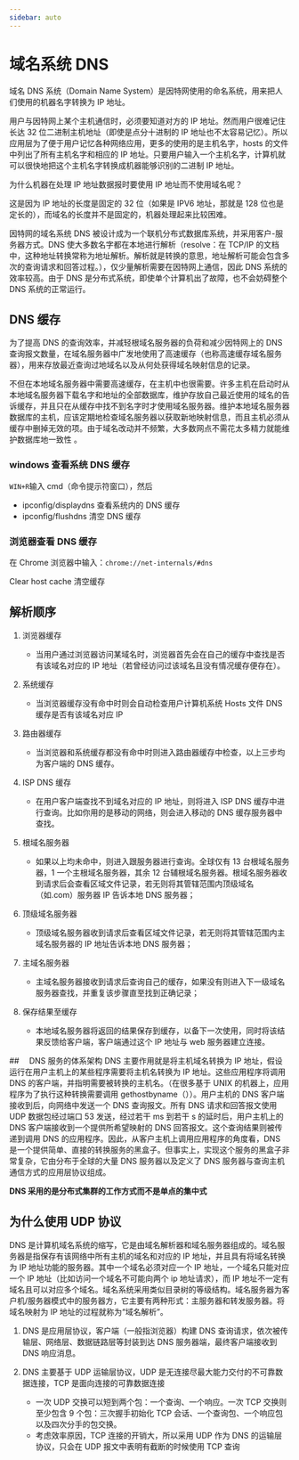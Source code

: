 ```yaml
---
sidebar: auto
---
```


# 域名系统 DNS

域名 DNS 系统（Domain Name System）是因特网使用的命名系统，用来把人们使用的机器名字转换为 IP 地址。

用户与因特网上某个主机通信时，必须要知道对方的 IP 地址。然而用户很难记住长达 32 位二进制主机地址（即使是点分十进制的 IP 地址也不太容易记忆）。所以应用层为了便于用户记忆各种网络应用，更多的使用的是主机名字，hosts 的文件中列出了所有主机名字和相应的 IP 地址。只要用户输入一个主机名字，计算机就可以很快地把这个主机名字转换成机器能够识别的二进制 IP 地址。

为什么机器在处理 IP 地址数据报时要使用 IP 地址而不使用域名呢？

这是因为 IP 地址的长度是固定的 32 位（如果是 IPV6 地址，那就是 128 位也是定长的），而域名的长度并不是固定的，机器处理起来比较困难。

因特网的域名系统 DNS 被设计成为一个联机分布式数据库系统，并采用客户-服务器方式。DNS 使大多数名字都在本地进行解析（resolve：在 TCP/IP 的文档中，这种地址转换常称为地址解析。解析就是转换的意思，地址解析可能会包含多次的查询请求和回答过程。），仅少量解析需要在因特网上通信，因此 DNS 系统的效率较高。由于 DNS 是分布式系统，即使单个计算机出了故障，也不会妨碍整个 DNS 系统的正常运行。

## DNS 缓存

为了提高 DNS 的查询效率，并减轻根域名服务器的负荷和减少因特网上的 DNS 查询报文数量，在域名服务器中广发地使用了高速缓存（也称高速缓存域名服务器），用来存放最近查询过地域名以及从何处获得域名映射信息的记录。

不但在本地域名服务器中需要高速缓存，在主机中也很需要。许多主机在启动时从本地域名服务器下载名字和地址的全部数据库，维护存放自己最近使用的域名的告诉缓存，并且只在从缓存中找不到名字时才使用域名服务器。维护本地域名服务器数据库的主机，应该定期地检查域名服务器以获取新地映射信息，而且主机必须从缓存中删掉无效的项。由于域名改动并不频繁，大多数网点不需花太多精力就能维护数据库地一致性 。

### windows 查看系统 DNS 缓存

`WIN+R`输入 cmd（命令提示符窗口），然后

- ipconfig/displaydns 查看系统内的 DNS 缓存
- ipconfig/flushdns 清空 DNS 缓存

### 浏览器查看 DNS 缓存

在 Chrome 浏览器中输入：`chrome://net-internals/#dns`

Clear host cache 清空缓存

## 解析顺序

1. 浏览器缓存

   - 当用户通过浏览器访问某域名时，浏览器首先会在自己的缓存中查找是否有该域名对应的 IP 地址（若曾经访问过该域名且没有情况缓存便存在）。

2. 系统缓存

   - 当浏览器缓存没有命中时则会自动检查用户计算机系统 Hosts 文件 DNS 缓存是否有该域名对应 IP

3. 路由器缓存

   - 当浏览器和系统缓存都没有命中时则进入路由器缓存中检查，以上三步均为客户端的 DNS 缓存。

4. ISP DNS 缓存

   - 在用户客户端查找不到域名对应的 IP 地址，则将进入 ISP DNS 缓存中进行查询。比如你用的是移动的网络，则会进入移动的 DNS 缓存服务器中查找。

5. 根域名服务器

   - 如果以上均未命中，则进入跟服务器进行查询。全球仅有 13 台根域名服务器，1 一个主根域名服务器，其余 12 台辅根域名服务器。根域名服务器收到请求后会查看区域文件记录，若无则将其管辖范围内顶级域名（如.com）服务器 IP 告诉本地 DNS 服务器；

6. 顶级域名服务器

   - 顶级域名服务器收到请求后查看区域文件记录，若无则将其管辖范围内主域名服务器的 IP 地址告诉本地 DNS 服务器；

7. 主域名服务器

   - 主域名服务器接收到请求后查询自己的缓存，如果没有则进入下一级域名服务器查找，并重复该步骤直至找到正确记录；

8. 保存结果至缓存

   - 本地域名服务器将返回的结果保存到缓存，以备下一次使用，同时将该结果反馈给客户端，客户端通过这个 IP 地址与 web 服务器建立连接。

##　 DNS 服务的体系架构
DNS 主要作用就是将主机域名转换为 IP 地址，假设运行在用户主机上的某些程序需要将主机名转换为 IP 地址。这些应用程序将调用 DNS 的客户端，并指明需要被转换的主机名。（在很多基于 UNIX 的机器上，应用程序为了执行这种转换需要调用 gethostbyname（））。用户主机的 DNS 客户端接收到后，向网络中发送一个 DNS 查询报文。所有 DNS 请求和回答报文使用 UDP 数据包经过端口 53 发送，经过若干 ms 到若干 s 的延时后，用户主机上的 DNS 客户端接收到一个提供所希望映射的 DNS 回答报文。这个查询结果则被传递到调用 DNS 的应用程序。因此，从客户主机上调用应用程序的角度看，DNS 是一个提供简单、直接的转换服务的黑盒子。但事实上，实现这个服务的黑盒子非常复杂，它由分布于全球的大量 DNS 服务器以及定义了 DNS 服务器与查询主机通信方式的应用层协议组成。

**DNS 采用的是分布式集群的工作方式而不是单点的集中式**

## 为什么使用 UDP 协议

DNS 是计算机域名系统的缩写，它是由域名解析器和域名服务器组成的。域名服务器是指保存有该网络中所有主机的域名和对应的 IP 地址，并且具有将域名转换为 IP 地址功能的服务器。其中一个域名必须对应一个 IP 地址，一个域名只能对应一个 IP 地址（比如访问一个域名不可能向两个 ip 地址请求），而 IP 地址不一定有域名且可以对应多个域名。域名系统采用类似目录树的等级结构。域名服务器为客户机/服务器模式中的服务器方，它主要有两种形式：主服务器和转发服务器。将域名映射为 IP 地址的过程就称为“域名解析”。

1. DNS 是应用层协议，客户端（一般指浏览器）构建 DNS 查询请求，依次被传输层、网络层、数据链路层等封装到达 DNS 服务器端，最终客户端接收到 DNS 响应消息。

2. DNS 主要基于 UDP 运输层协议，UDP 是无连接尽最大能力交付的不可靠数据连接，TCP 是面向连接的可靠数据连接

   - 一次 UDP 交换可以短到两个包：一个查询、一个响应。一次 TCP 交换则至少包含 9 个包：三次握手初始化 TCP 会话、一个查询包、一个响应包以及四次分手的包交换。
   - 考虑效率原因，TCP 连接的开销大，所以采用 UDP 作为 DNS 的运输层协议，只会在 UDP 报文中表明有截断的时候使用 TCP 查询
